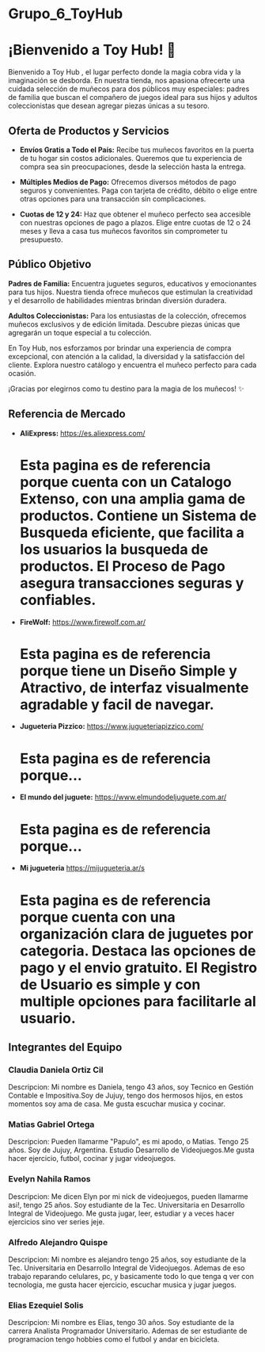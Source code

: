 # Grupo_6_ToyHub
# ¡Bienvenido a Toy Hub! 🎉

Bienvenido a Toy Hub , el lugar perfecto donde la magia cobra vida y la imaginación se desborda. En nuestra tienda, nos apasiona ofrecerte una cuidada selección de muñecos para dos públicos muy especiales: padres de familia que buscan el compañero de juegos ideal para sus hijos y adultos coleccionistas que desean agregar piezas únicas a su tesoro.

## Oferta de Productos y Servicios

- **Envíos Gratis a Todo el País:** Recibe tus muñecos favoritos en la puerta de tu hogar sin costos adicionales. Queremos que tu experiencia de compra sea sin preocupaciones, desde la selección hasta la entrega.

- **Múltiples Medios de Pago:** Ofrecemos diversos métodos de pago seguros y convenientes. Paga con tarjeta de crédito, débito o elige entre otras opciones para una transacción sin complicaciones.

- **Cuotas de 12 y 24:** Haz que obtener el muñeco perfecto sea accesible con nuestras opciones de pago a plazos. Elige entre cuotas de 12 o 24 meses y lleva a casa tus muñecos favoritos sin comprometer tu presupuesto.

## Público Objetivo

**Padres de Familia:** Encuentra juguetes seguros, educativos y emocionantes para tus hijos. Nuestra tienda ofrece muñecos que estimulan la creatividad y el desarrollo de habilidades mientras brindan diversión duradera.

**Adultos Coleccionistas:** Para los entusiastas de la colección, ofrecemos muñecos exclusivos y de edición limitada. Descubre piezas únicas que agregarán un toque especial a tu colección.

En Toy Hub, nos esforzamos por brindar una experiencia de compra excepcional, con atención a la calidad, la diversidad y la satisfacción del cliente. Explora nuestro catálogo y encuentra el muñeco perfecto para cada ocasión.

¡Gracias por elegirnos como tu destino para la magia de los muñecos! ✨

## Referencia de Mercado

- **AliExpress:** https://es.aliexpress.com/
    <h1>Esta pagina es de referencia porque cuenta con un Catalogo Extenso, con una amplia gama de productos. Contiene un Sistema de Busqueda eficiente, que facilita a los usuarios la busqueda de productos. El Proceso de Pago asegura transacciones seguras y confiables.</h1>
- **FireWolf:** https://www.firewolf.com.ar/
    <h1>Esta pagina es de referencia porque tiene un Diseño Simple y Atractivo, de interfaz visualmente agradable y facil de navegar.</h1>
- **Jugueteria Pizzico:** https://www.jugueteriapizzico.com/
    <h1>Esta pagina es de referencia porque...</h1>
- **El mundo del juguete:** https://www.elmundodeljuguete.com.ar/
    <h1>Esta pagina es de referencia porque...</h1>
- **Mi jugueteria** https://mijugueteria.ar/s
    <h1>Esta pagina es de referencia porque cuenta con una organización clara de juguetes por categoria. Destaca las opciones de pago y el envio gratuito. El Registro de Usuario es simple y con multiple opciones para facilitarle al usuario.</h1>

## Integrantes del Equipo
 
 <h3>Claudia Daniela Ortiz Cil</h3>
  Descripcion: Mi nombre es Daniela, tengo 43 años, soy Tecnico en Gestión Contable e Impositiva.Soy de Jujuy, tengo dos hermosos hijos, en estos momentos soy ama de casa. Me gusta escuchar musica y cocinar. 

 <h3>Matias Gabriel Ortega</h3>
  Descripcion: Pueden llamarme "Papulo", es mi apodo, o Matias. Tengo 25 años. Soy de Jujuy, Argentina. Estudio Desarrollo de Videojuegos.Me gusta hacer ejercicio, futbol, cocinar y jugar videojuegos.  

 <h3>Evelyn Nahila Ramos</h3>
  Descripcion: Me dicen Elyn por mi nick de videojuegos, pueden llamarme asi!, tengo 25 años. Soy estudiante de la Tec. Universitaria en Desarrollo Integral de Videojuego. Me gusta jugar, leer, estudiar y a veces hacer ejercicios sino ver series jeje.

 <h3>Alfredo Alejandro Quispe</h3>
  Descripcion: Mi nombre es alejandro tengo 25 años, soy estudiante de la Tec. Universitaria en Desarrollo Integral de Videojuegos. Ademas de eso trabajo reparando celulares, pc, y basicamente todo lo que tenga q ver con tecnologia, me gusta hacer ejercicio, escuchar musica y jugar juegos.

 <h3>Elias Ezequiel Solis</h3>
  Descripcion: Mi nombre es Elias, tengo 30 años. Soy estudiante de la carrera Analista Programador Universitario. Ademas de ser estudiante de programacion tengo hobbies como el futbol y andar en bicicleta. 
